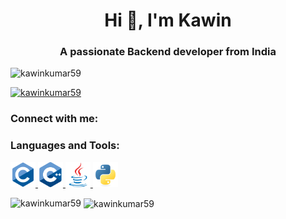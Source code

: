 <h1 align="center">Hi 👋, I'm Kawin</h1>
<h3 align="center">A passionate Backend developer from India</h3>

<p align="left"> <img src="https://komarev.com/ghpvc/?username=kawinkumar59&label=Profile%20views&color=0e75b6&style=flat" alt="kawinkumar59" /> </p>

<p align="left"> <a href="https://github.com/ryo-ma/github-profile-trophy"><img src="https://github-profile-trophy.vercel.app/?username=kawinkumar59" alt="kawinkumar59" /></a> </p>

<h3 align="left">Connect with me:</h3>
<p align="left">
</p>

<h3 align="left">Languages and Tools:</h3>
<p align="left"> <a href="https://www.cprogramming.com/" target="_blank" rel="noreferrer"> <img src="https://raw.githubusercontent.com/devicons/devicon/master/icons/c/c-original.svg" alt="c" width="40" height="40"/> </a> <a href="https://www.w3schools.com/cpp/" target="_blank" rel="noreferrer"> <img src="https://raw.githubusercontent.com/devicons/devicon/master/icons/cplusplus/cplusplus-original.svg" alt="cplusplus" width="40" height="40"/> </a> <a href="https://www.java.com" target="_blank" rel="noreferrer"> <img src="https://raw.githubusercontent.com/devicons/devicon/master/icons/java/java-original.svg" alt="java" width="40" height="40"/> </a> <a href="https://www.python.org" target="_blank" rel="noreferrer"> <img src="https://raw.githubusercontent.com/devicons/devicon/master/icons/python/python-original.svg" alt="python" width="40" height="40"/> </a> </p>

<p><img align="left" src="https://github-readme-stats.vercel.app/api/top-langs?username=kawinkumar59&show_icons=true&locale=en&layout=compact" alt="kawinkumar59" /></p>

<p>&nbsp;<img align="center" src="https://github-readme-stats.vercel.app/api?username=kawinkumar59&show_icons=true&locale=en" alt="kawinkumar59" /></p>

